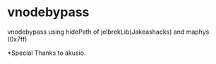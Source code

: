 # vnodebypass
vnodebypass using hidePath of jelbrekLib(Jakeashacks) and maphys (0x7ff)
  
  *Special Thanks to akusio.
